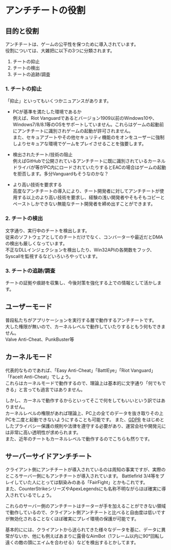 # アンチチートの役割

## 目的と役割
アンチチートは、ゲームの公平性を保つために導入されています。  
役割については、大雑把に以下の3つに分類されます。

1. チートの抑止
2. チートの検出
3. チートの追跡/調査

### 1. チートの抑止
「抑止」といってもいくつかニュアンスがあります。  

* PCが基準を満たした環境であるか  
例えば、Riot Vanguardであるとバージョン1909以前のWindows10や、Windows7/8/8.1等のOSをサポートしていません。これらはゲームの起動前にアンチチートに識別されゲームの起動が許可されません。  
また、セキュアブートやその他セキュリティ機能のをオンをユーザーに強制しよりセキュアな環境でゲームをプレイさせることを強要します。

* 検出されたチート/技術の阻止  
例えばGitHubで公開されているアンチチートに既に識別されているカーネルドライバが等がPC内にロードされていたりするとEACの場合はゲームの起動を拒否します。多分Vanguardもそうなのかな？

* より高い技術を要求する  
高度なアンチチートの導入により、チート開発者に対してアンチチートが使用する以上のより高い技術を要求し、経験の浅い開発者やそもそもコピーとペーストしかできない無能なチート開発者を締め出すことができます。

### 2. チートの検出
文字通り、実行中のチートを検出します。  
従来のソフトウェアとしてのチートだけでなく、コンバーターや最近だとDMAの検出も厳しくなっています。  
不正なDLLインジェクションを検出したり、Win32APIの各関数をフック、Syscallを監視するなどいろいろやっています。  

### 3. チートの追跡/調査
チートの証拠や痕跡を収集し、今後対策を強化する上での情報として活かします。

## ユーザーモード
普段私たちがアプリケーションを実行する層で動作するアンチチートです。  
大した権限が無いので、カーネルレベルで動作していたりするともう何もできません。  
Valve Anti-Cheat、PunkBuster等

## カーネルモード
代表的なものであれば、「Easy Anti-Cheat」「BattlEye」「Riot Vanguard」「FaceIt Anti-Cheat」でしょう。  
これらはカーネルモードで動作するので、理論上は基本的に文字通り「何でもできる」と言っても過言ではありません。

しかし、カーネルで動作するからといってそこで何をしてもいいという訳ではありません。  
カーネルレベルの権限があれば理論上、PC上の全てのデータを抜き取りその上PCを二度と起動できないようにすることも可能です。
また、[GDPR](https://ja.wikipedia.org/wiki/EU%E4%B8%80%E8%88%AC%E3%83%87%E3%83%BC%E3%82%BF%E4%BF%9D%E8%AD%B7%E8%A6%8F%E5%89%87) をはじめとしたプライバシー保護の規則や法律を遵守する必要があり、運営会社や開発元には非常に高い透明性が求められます。  
また、近年のチートもカーネルレベルで動作するのでこちらも然りです。

## サーバーサイドアンチチート
クライアント側にアンチチートが導入されているのは周知の事実ですが、実際のところサーバー側にもアンチチートが導入されています。
Battlefirld 3/4等をプレイしていた人にとっては馴染みのある「FairFight」とかもこれです。  
また、CounterStrikeシリーズやApexLegendsにも名称不明ながらほぼ確実に導入されているでしょう。

これらのサーバー側のアンチチートはチーターが手を加えることができない領域で動作しているので、クライアント側アンチチートと比べると自由度は低いですが無効化されることなくほぼ確実にプレイ環境の保護が可能です。  

基本的にには、クライアントから送られてきた様々なデータを基に、データに異常がないか、他にも例えばあまりに露骨なAimBot（1フレーム以内に90°回転し遠くの敵の頭にエイムを合わせる）などを検出するとかしてます。